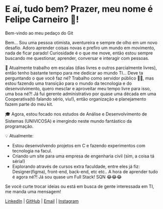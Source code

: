 # E aí, tudo bem? Prazer, meu nome é Felipe Carneiro 🐑!

Bem-vindo ao meu pedaço do Git

Bem... Sou uma pessoa otimista, aventureira e sempre de olho em um novo desafio. Adoro aprender coisas novas e prefiro um mundo em movimento, nada de ficar parado!
Curiosidade é o que me move, então estou sempre buscando me questionar, aprender, conversar e interagir com pessoas.

💼 Atualmente trabalho em escalas (dias livres e outros parcialmente livres), então tenho bastante tempo para me dedicar ao mundo TI... Deve ta perguntando o que você faz né?
Trabalho como servidor público 👮‍♂️, mas estou fazendo uma transição para o mundo da tecnologia e do desenvolvimento, quero mesclar e aproveitar meu tempo livre para isso, uma boa né?!
Já fui gerente administrativo por quase uma década em uma Cooperativa(tô falando sério, viu!), então organização e planejamento fazem parte do meu kit.

🎓 Agora, estou focado nos estudos de Análise e Desenvolvimento de Sistemas (UNIVICOSA) e imergindo neste mundo fantástico da programação.

💡 Atualmente:
- Estou desenvolvendo projetos em C e fazendo experimentos com tecnologia na facul.
- Criando um site para uma empresa de engenharia civil (sim, a coisa tá séria!)
- Explorando através de cursos extra faculdade, entre eles já fiz: Designer(figma), front-end, back-end, etc etc.. A hora de aprender tudo é agora né?! Já sou quase um Full Stack! SQN 😂😂😂

Se você curte trocar ideias ou está em busca de gente interessada em TI, me manda uma mensagem!


[LinkedIn](https://linkedin.com/in/felipe-carneiro-5b6108302/) | [GitHub](https://github.com/Felipe-Carneiro89) | [Email](mailto:felipesgc@yahoo.com.br) | [Instagram](https://www.instagram.com/felipesgcarneiro/profilecard/?igsh=MW83OGVnMW1rY3gybw==)









